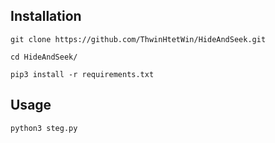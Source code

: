 ## Installation
```git clone https://github.com/ThwinHtetWin/HideAndSeek.git```

```cd HideAndSeek/```

```pip3 install -r requirements.txt ```

## Usage
```python3 steg.py ```
